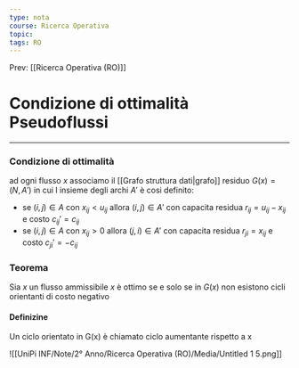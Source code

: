 ```yaml
---
type: nota
course: Ricerca Operativa
topic: 
tags: RO
---
```


Prev: [[Ricerca Operativa (RO)]]

# Condizione di ottimalità Pseudoflussi
---

### Condizione di ottimalità
ad ogni flusso $x$ associamo il [[Grafo struttura dati|grafo]] residuo $G(x) = (N,A')$ in cui l insieme degli archi $A'$ è cosi definito:
- se $(i,j) \in A$ con $x_{ij}<u_{ij}$ allora $(i,j) \in A'$ con capacita residua $r_{ij}=u_{ij}-x_{ij}$ e costo $c_{ij}'=c_{ij}$
-  se $(i,j) \in A$ con $x_{ij}>0$ allora $(j,i) \in A'$ con capacita residua $r_{ji}=x_{ij}$ e costo $c_{ji}'=-c_{ij}$

### Teorema 
Sia $x$ un flusso ammissibile $x$ è ottimo se e solo se in $G(x)$ non esistono cicli orientanti di costo negativo

#### Definizine 
Un ciclo orientato in G(x) è chiamato ciclo aumentante rispetto a x


![[UniPi INF/Note/2° Anno/Ricerca Operativa (RO)/Media/Untitled 1 5.png]]
